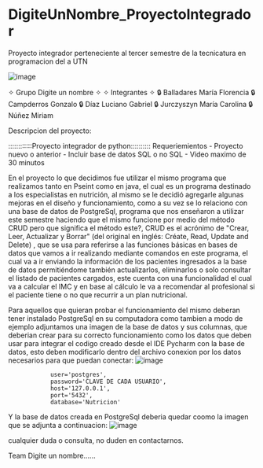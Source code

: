 # DigiteUnNombre_ProyectoIntegrador
Proyecto integrador perteneciente al tercer semestre de la tecnicatura en programacion del a UTN

![image](https://github.com/CodeSystem2022/DigiteUnNombre_ProyectoIntegrador/assets/113527033/1f879d5d-42a7-4aea-9a50-68603b4d2496)

✧ Grupo Digite un nombre ✧	✧ Integrantes ✧
🔒 Balladares María Florencia
🔒 Campderros Gonzalo
🔒 Díaz Luciano Gabriel
🔒 Jurczyszyn María Carolina
🔒 Núñez Miriam

Descripcion del proyecto:

::::::::::::Proyecto integrador de python::::::::::
                    Requeriemientos
            - Proyecto nuevo o anterior
            - Incluir base de datos SQL o no SQL
            - Video maximo de 30 minutos

En el proyecto lo que decidimos fue utilizar el mismo programa que realizamos tanto en Pseint como en java,
el cual es un programa destinado a los especialistas en nutrición, al mismo se le decidió agregarle algunas mejoras
en el diseño y funcionamiento, como a su vez se lo relaciono con una base de datos de PostgreSql, programa que nos enseñaron
a utilizar este semestre haciendo que el mismo funcione por medio del método CRUD pero que significa el método
este?, CRUD es el acrónimo de "Crear, Leer, Actualizar y Borrar" (del original en inglés: Créate, Read, Update and
Delete) , que se usa para referirse a las funciones básicas en bases de datos que vamos a ir realizando mediante
comandos en este programa, el cual va a ir enviando la información de los pacientes ingresados a la base de datos
permitiéndome también actualizarlos, eliminarlos o solo consultar el listado de pacientes cargados, este cuenta con
una funcionalidad el cual va a calcular el IMC y en base al cálculo le va a recomendar al profesional si el
paciente tiene o no que recurrir a un plan nutricional.

Para aquellos que quieran probar el funcionamiento del mismo deberan tener instalado PostgreSql en su computadora como tambien 
a modo de ejemplo adjuntamos una imagen de la base de datos y sus columnas, que deberian crear para su correcto funcionamiento 
como los datos que deben usar para integrar el codigo creado desde el IDE Pycharm con la base de datos, esto deben modificarlo
dentro del archivo conexion por los datos necesarios para que puedan conectar:
  ![image](https://github.com/CodeSystem2022/DigiteUnNombre_ProyectoIntegrador/assets/113527033/838a14bb-762f-4604-9d3d-5186d33426bb)

                user='postgres',
                password='CLAVE DE CADA USUARIO',
                host='127.0.0.1',
                port='5432',
                database='Nutricion'

  Y la base de datos creada en PostgreSql deberia quedar coomo la imagen que se adjunta a continuacion:
  ![image](https://github.com/CodeSystem2022/DigiteUnNombre_ProyectoIntegrador/assets/113527033/bf24befc-1d13-4194-b34c-cfb4b0b82dd3)

  cualquier duda o consulta, no duden en contactarnos.

  Team Digite un nombre......

            
